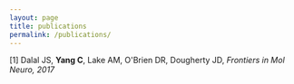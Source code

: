 ```yaml
---
layout: page
title: publications
permalink: /publications/
---
```


[1] Dalal JS, __Yang C__, Lake AM, O'Brien DR, Dougherty JD, _Frontiers in Mol Neuro, 2017_
